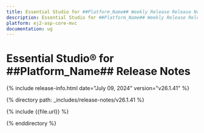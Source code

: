 ```yaml
---
title: Essential Studio for ##Platform_Name## Weekly Release Release Notes  
description: Essential Studio for ##Platform_Name## Weekly Release Release Notes  
platform: ej2-asp-core-mvc
documentation: ug
---
```


# Essential Studio&reg; for ##Platform_Name##  Release Notes  

{% include release-info.html date="July 09, 2024"  version="v26.1.41" %}

{% directory path: _includes/release-notes/v26.1.41 %}

{% include {{file.url}} %}

{% enddirectory %}